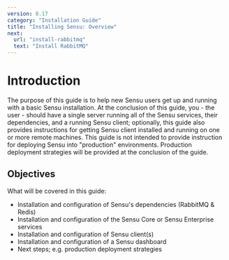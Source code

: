 ```yaml
---
version: 0.17
category: "Installation Guide"
title: "Installing Sensu: Overview"
next:
  url: "install-rabbitmq"
  text: "Install RabbitMQ"
---
```


# Introduction

The purpose of this guide is to help new Sensu users get up and running with a basic Sensu installation. At the conclusion of this guide, you - the user - should have a single server running all of the Sensu services, their dependencies, and a running Sensu client; optionally, this guide also provides instructions for getting Sensu client installed and running on one or more remote machines. This guide is not intended to provide instruction for deploying Sensu into "production" environments. Production deployment strategies will be provided at the conclusion of the guide.

## Objectives

What will be covered in this guide:

- Installation and configuration of Sensu's dependencies (RabbitMQ & Redis)
- Installation and configuration of the Sensu Core or Sensu Enterprise services
- Installation and configuration of Sensu client(s)
- Installation and configuration of a Sensu dashboard
- Next steps; e.g. production deployment strategies
